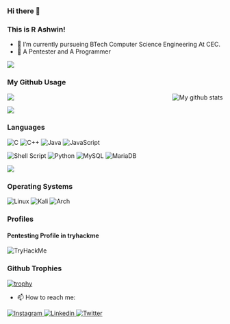 ### Hi there 👋

### This is R Ashwin!
- 🌱 I’m currently pursueing BTech Computer Science Engineering At CEC.
- 🌱 A Pentester and A Programmer


![](https://komarev.com/ghpvc/?username=ashwin417&color=blueviolet)

### My Github Usage

<img align="center" src="https://github-readme-stats.vercel.app/api/top-langs/?username=ashwin417&layout=compact&theme=cobalt&hide_border=false" />

<img align="right" src="https://github-readme-streak-stats.herokuapp.com?user=ashwin417&theme=vue-dark&hide_border=false&date_format=M%20j%5B%2C%20Y%5D" alt="My github stats" />

![](https://github-readme-stats.vercel.app/api?username=ashwin417&show_icons=true&theme=tokyonight)

### Languages

![C](https://img.shields.io/badge/c-%2300599C.svg?style=for-the-badge&logo=c&logoColor=white)
![C++](https://img.shields.io/badge/c++-%2300599C.svg?style=for-the-badge&logo=c%2B%2B&logoColor=white)
![Java](https://img.shields.io/badge/java-%23ED8B00.svg?style=for-the-badge&logo=java&logoColor=white)
![JavaScript](https://img.shields.io/badge/javascript-%23323330.svg?style=for-the-badge&logo=javascript&logoColor=%23F7DF1E)

![Shell Script](https://img.shields.io/badge/shell_script-%23121011.svg?style=for-the-badge&logo=gnu-bash&logoColor=white)
![Python](https://img.shields.io/badge/python-3670A0?style=for-the-badge&logo=python&logoColor=ffdd54)
![MySQL](https://img.shields.io/badge/mysql-%2300f.svg?style=for-the-badge&logo=mysql&logoColor=white)
![MariaDB](https://img.shields.io/badge/MariaDB-003545?style=for-the-badge&logo=mariadb&logoColor=white)


<img align="center" src="https://github-readme-stats.vercel.app/api/top-langs/?username=ashwin417&layout=compact&theme=cobalt&hide_border=false" />


### Operating Systems

![Linux](https://img.shields.io/badge/Linux-FCC624?style=for-the-badge&logo=linux&logoColor=black) ![Kali](https://img.shields.io/badge/Kali-268BEE?style=for-the-badge&logo=kalilinux&logoColor=white) ![Arch](https://img.shields.io/badge/Arch%20Linux-1793D1?logo=arch-linux&logoColor=fff&style=for-the-badge) 


### Profiles 

#### Pentesting Profile in tryhackme
<img src="https://tryhackme-badges.s3.amazonaws.com/ashwinr7603.png" alt="TryHackMe">

### Github Trophies

[![trophy](https://github-profile-trophy.vercel.app/?username=ashwin417&no-bg=true&row=2&column=3)](https://github-profile-trophy.vercel.app/?username=ashwin417&no-bg=true&row=2&column=3)





- 📫 How to reach me:

<a href="https://www.instagram.com/__r._ashwin_.__/">
  <img
    alt="Instagram"
    src="https://img.shields.io/badge/Instagram-E4405F?logo=instagram&logoColor=white&style=for-the-badge"
  />
</a>
<a href="https://www.linkedin.com/in/ashwin-r-982926205//">
  <img
    alt="Linkedin"
    src="https://img.shields.io/badge/linkedin-0077B5?logo=linkedin&logoColor=white&style=for-the-badge"
  />
  
</a>

<a href="https://www.twitter.com/in/ashwin_r7//">
  <img
    alt="Twitter"
    src="https://img.shields.io/badge/Twitter-%231DA1F2.svg?style=for-the-badge&logo=Twitter&logoColor=white"
  />
  
</a>




<!--
**ashwin417/ashwin417** is a ✨ _special_ ✨ repository because its `README.md` (this file) appears on your GitHub profile.-->

<!-- <audio controls autoplay loop>
  <source src="path/your_song.mp3" type="audio/ogg">
  <embed src="path/your_song.mp3" autostart="true" loop="true" hidden="true"> 
</audio>
